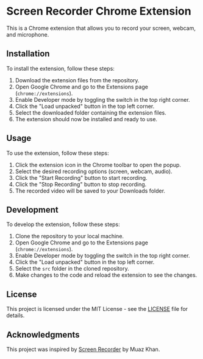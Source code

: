 # Screen Recorder Chrome Extension

This is a Chrome extension that allows you to record your screen, webcam, and microphone.

## Installation

To install the extension, follow these steps:

1. Download the extension files from the repository.
2. Open Google Chrome and go to the Extensions page (`chrome://extensions`).
3. Enable Developer mode by toggling the switch in the top right corner.
4. Click the "Load unpacked" button in the top left corner.
5. Select the downloaded folder containing the extension files.
6. The extension should now be installed and ready to use.

## Usage

To use the extension, follow these steps:

1. Click the extension icon in the Chrome toolbar to open the popup.
2. Select the desired recording options (screen, webcam, audio).
3. Click the "Start Recording" button to start recording.
4. Click the "Stop Recording" button to stop recording.
5. The recorded video will be saved to your Downloads folder.

## Development

To develop the extension, follow these steps:

1. Clone the repository to your local machine.
2. Open Google Chrome and go to the Extensions page (`chrome://extensions`).
3. Enable Developer mode by toggling the switch in the top right corner.
4. Click the "Load unpacked" button in the top left corner.
5. Select the `src` folder in the cloned repository.
6. Make changes to the code and reload the extension to see the changes.

## License

This project is licensed under the MIT License - see the [LICENSE](LICENSE) file for details.

## Acknowledgments

This project was inspired by [Screen Recorder](https://github.com/muaz-khan/Chrome-Extensions/tree/master/screen-recording) by Muaz Khan.